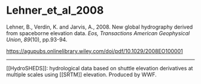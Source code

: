 # Lehner_et_al_2008

Lehner, B., Verdin, K. and Jarvis, A., 2008. New global hydrography derived from spaceborne elevation data. _Eos, Transactions American Geophysical Union_, _89_(10), pp.93-94.

https://agupubs.onlinelibrary.wiley.com/doi/pdf/10.1029/2008EO100001

---

[[HydroSHEDS]]: hydrological data based on shuttle elevation derivatives at multiple scales using [[SRTM]] elevation. Produced by WWF. 

